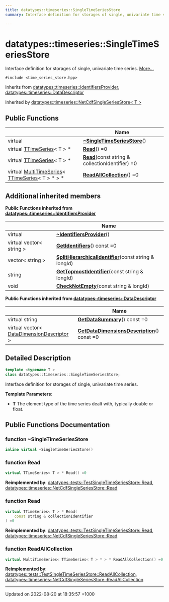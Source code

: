```yaml
---
title: datatypes::timeseries::SingleTimeSeriesStore
summary: Interface definition for storages of single, univariate time series. 

---
```


# datatypes::timeseries::SingleTimeSeriesStore



Interface definition for storages of single, univariate time series.  [More...](#detailed-description)


`#include <time_series_store.hpp>`

Inherits from [datatypes::timeseries::IdentifiersProvider](/cpp/Classes/classdatatypes_1_1timeseries_1_1IdentifiersProvider/), [datatypes::timeseries::DataDescriptor](/cpp/Classes/classdatatypes_1_1timeseries_1_1DataDescriptor/)

Inherited by [datatypes::timeseries::NetCdfSingleSeriesStore< T >](/cpp/Classes/classdatatypes_1_1timeseries_1_1NetCdfSingleSeriesStore/)

## Public Functions

|                | Name           |
| -------------- | -------------- |
| virtual | **[~SingleTimeSeriesStore](/cpp/Classes/classdatatypes_1_1timeseries_1_1SingleTimeSeriesStore/#function-~singletimeseriesstore)**() |
| virtual [TTimeSeries](/cpp/Classes/classdatatypes_1_1timeseries_1_1TTimeSeries/)< T > * | **[Read](/cpp/Classes/classdatatypes_1_1timeseries_1_1SingleTimeSeriesStore/#function-read)**() =0 |
| virtual [TTimeSeries](/cpp/Classes/classdatatypes_1_1timeseries_1_1TTimeSeries/)< T > * | **[Read](/cpp/Classes/classdatatypes_1_1timeseries_1_1SingleTimeSeriesStore/#function-read)**(const string & collectionIdentifier) =0 |
| virtual [MultiTimeSeries](/cpp/Classes/classdatatypes_1_1timeseries_1_1MultiTimeSeries/)< [TTimeSeries](/cpp/Classes/classdatatypes_1_1timeseries_1_1TTimeSeries/)< T > * > * | **[ReadAllCollection](/cpp/Classes/classdatatypes_1_1timeseries_1_1SingleTimeSeriesStore/#function-readallcollection)**() =0 |

## Additional inherited members

**Public Functions inherited from [datatypes::timeseries::IdentifiersProvider](/cpp/Classes/classdatatypes_1_1timeseries_1_1IdentifiersProvider/)**

|                | Name           |
| -------------- | -------------- |
| virtual | **[~IdentifiersProvider](/cpp/Classes/classdatatypes_1_1timeseries_1_1IdentifiersProvider/#function-~identifiersprovider)**() |
| virtual vector< string > | **[GetIdentifiers](/cpp/Classes/classdatatypes_1_1timeseries_1_1IdentifiersProvider/#function-getidentifiers)**() const =0 |
| vector< string > | **[SplitHierarchicalIdentifier](/cpp/Classes/classdatatypes_1_1timeseries_1_1IdentifiersProvider/#function-splithierarchicalidentifier)**(const string & longId) |
| string | **[GetTopmostIdentifier](/cpp/Classes/classdatatypes_1_1timeseries_1_1IdentifiersProvider/#function-gettopmostidentifier)**(const string & longId) |
| void | **[CheckNotEmpty](/cpp/Classes/classdatatypes_1_1timeseries_1_1IdentifiersProvider/#function-checknotempty)**(const string & longId) |

**Public Functions inherited from [datatypes::timeseries::DataDescriptor](/cpp/Classes/classdatatypes_1_1timeseries_1_1DataDescriptor/)**

|                | Name           |
| -------------- | -------------- |
| virtual string | **[GetDataSummary](/cpp/Classes/classdatatypes_1_1timeseries_1_1DataDescriptor/#function-getdatasummary)**() const =0 |
| virtual vector< [DataDimensionDescriptor](/cpp/Classes/classdatatypes_1_1timeseries_1_1DataDimensionDescriptor/) > | **[GetDataDimensionsDescription](/cpp/Classes/classdatatypes_1_1timeseries_1_1DataDescriptor/#function-getdatadimensionsdescription)**() const =0 |


## Detailed Description

```cpp
template <typename T >
class datatypes::timeseries::SingleTimeSeriesStore;
```

Interface definition for storages of single, univariate time series. 

**Template Parameters**: 

  * **T** The element type of the time series dealt with, typically double or float. 

## Public Functions Documentation

### function ~SingleTimeSeriesStore

```cpp
inline virtual ~SingleTimeSeriesStore()
```


### function Read

```cpp
virtual TTimeSeries< T > * Read() =0
```


**Reimplemented by**: [datatypes::tests::TestSingleTimeSeriesStore::Read](/cpp/Classes/classdatatypes_1_1tests_1_1TestSingleTimeSeriesStore/#function-read), [datatypes::timeseries::NetCdfSingleSeriesStore::Read](/cpp/Classes/classdatatypes_1_1timeseries_1_1NetCdfSingleSeriesStore/#function-read)


### function Read

```cpp
virtual TTimeSeries< T > * Read(
    const string & collectionIdentifier
) =0
```


**Reimplemented by**: [datatypes::tests::TestSingleTimeSeriesStore::Read](/cpp/Classes/classdatatypes_1_1tests_1_1TestSingleTimeSeriesStore/#function-read), [datatypes::timeseries::NetCdfSingleSeriesStore::Read](/cpp/Classes/classdatatypes_1_1timeseries_1_1NetCdfSingleSeriesStore/#function-read)


### function ReadAllCollection

```cpp
virtual MultiTimeSeries< TTimeSeries< T > * > * ReadAllCollection() =0
```


**Reimplemented by**: [datatypes::tests::TestSingleTimeSeriesStore::ReadAllCollection](/cpp/Classes/classdatatypes_1_1tests_1_1TestSingleTimeSeriesStore/#function-readallcollection), [datatypes::timeseries::NetCdfSingleSeriesStore::ReadAllCollection](/cpp/Classes/classdatatypes_1_1timeseries_1_1NetCdfSingleSeriesStore/#function-readallcollection)


-------------------------------

Updated on 2022-08-20 at 18:35:57 +1000